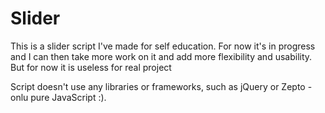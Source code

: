 # Slider

This is a slider script I've made for self education. For now it's in progress and I can then take more work on it and add more flexibility and usability. But for now it is useless for real project

Script doesn't use any libraries or frameworks, such as jQuery or Zepto - onlu pure JavaScript :).
